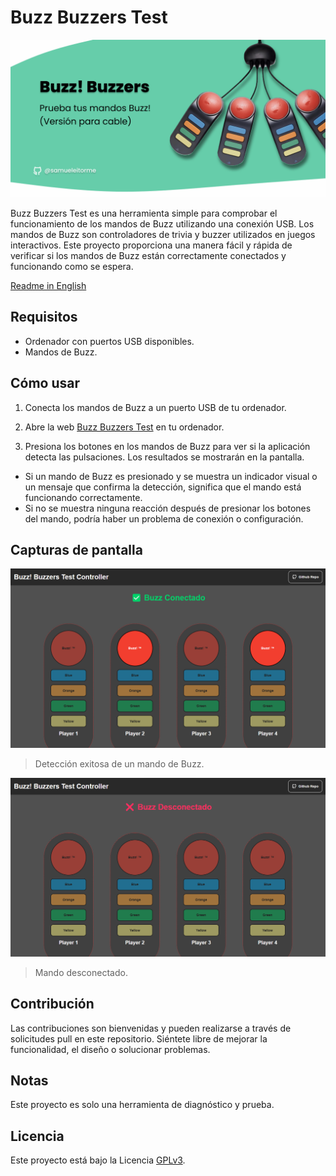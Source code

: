 # Buzz Buzzers Test

![Buzz Buzzers](./media/cover-image_es.png)

Buzz Buzzers Test es una herramienta simple para comprobar el funcionamiento de los mandos de Buzz utilizando una conexión USB.
Los mandos de Buzz son controladores de trivia y buzzer utilizados en juegos interactivos.
Este proyecto proporciona una manera fácil y rápida de verificar si los mandos de Buzz están correctamente conectados y funcionando como se espera.

[Readme in English](README-EN.md)

## Requisitos

- Ordenador con puertos USB disponibles.
- Mandos de Buzz.

## Cómo usar

1. Conecta los mandos de Buzz a un puerto USB de tu ordenador.

2. Abre la web [Buzz Buzzers Test](https://samueleitorme.github.io/buzz-buzzers-test/) en tu ordenador.

3. Presiona los botones en los mandos de Buzz para ver si la aplicación detecta las pulsaciones. Los resultados se mostrarán en la pantalla.

- Si un mando de Buzz es presionado y se muestra un indicador visual o un mensaje que confirma la detección, significa que el mando está funcionando correctamente.
- Si no se muestra ninguna reacción después de presionar los botones del mando, podría haber un problema de conexión o configuración.

## Capturas de pantalla

![Captura 1](./media/Buzz-Connected.png)

> Detección exitosa de un mando de Buzz.

![Captura 2](./media/Buzz-Disconnected.png)

> Mando desconectado.

## Contribución

Las contribuciones son bienvenidas y pueden realizarse a través de solicitudes pull en este repositorio. Siéntete libre de mejorar la funcionalidad, el diseño o solucionar problemas.

## Notas

Este proyecto es solo una herramienta de diagnóstico y prueba.

## Licencia

Este proyecto está bajo la Licencia [GPLv3](./LICENSE).
